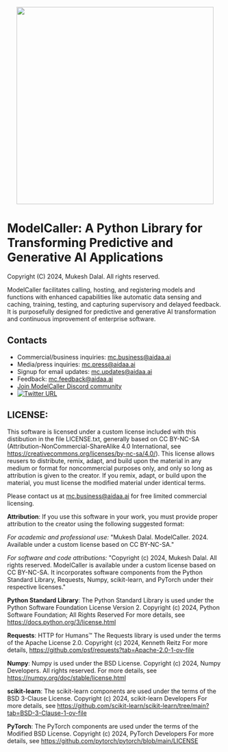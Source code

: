 <p align="center">
  <img align="center" src="docs/images/mc.png" width="460px" />
</p>
<p align="left">

# **ModelCaller**: A Python Library for Transforming Predictive and Generative AI Applications
Copyright (C) 2024, Mukesh Dalal. All rights reserved.

ModelCaller facilitates calling, hosting, and registering models and functions with enhanced capabilities like automatic data sensing and caching, training, testing, and capturing supervisory and delayed feedback. It is purposefully designed for predictive and generative AI transformation and continuous improvement of enterprise software.

## Contacts
- Commercial/business inquiries: mc.business@aidaa.ai
- Media/press inquiries: mc.press@aidaa.ai
- Signup for email updates: mc.updates@aidaa.ai
- Feedback: mc.feedback@aidaa.ai
- [Join ModelCaller Discord community](https://discord.gg/CgEvYuNS)
- [![Twitter URL](https://img.shields.io/twitter/url/https/twitter.com/agentnet.svg?style=social&label=Follow%20%40agentnet)](https://twitter.com/agentnet)
  
## LICENSE:
This software is licensed under a custom license included with this distibution in the file LICENSE.txt, generally based on CC BY-NC-SA (Attribution-NonCommercial-ShareAlike 4.0 International, see https://creativecommons.org/licenses/by-nc-sa/4.0/). This license allows reusers to distribute, remix, adapt, and build upon the material in any medium or format for noncommercial purposes only, and only so long as attribution is given to the creator. If you remix, adapt, or build upon the material, you must license the modified material under identical terms.

Please contact us at mc.business@aidaa.ai for free limited commercial licensing.

**Attribution**:
If you use this software in your work, you must provide proper attribution to the creator using the following suggested format:

*For academic and professional use:*
"Mukesh Dalal. ModelCaller. 2024. Available under a custom license based on CC BY-NC-SA." 

*For software and code attributions:*
"Copyright (c) 2024, Mukesh Dalal. All rights reserved. 
ModelCaller is available under a custom license based on CC BY-NC-SA. It incorporates software components from the Python Standard Library, Requests, Numpy, scikit-learn, and PyTorch under their respective licenses."

**Python Standard Library**:
The Python Standard Library is used under the Python Software Foundation License Version 2.
Copyright (c) 2024, Python Software Foundation; All Rights Reserved
For more details, see https://docs.python.org/3/license.html

**Requests**: HTTP for Humans™
The Requests library is used under the terms of the Apache License 2.0.
Copyright (c) 2024, Kenneth Reitz
For more details, https://github.com/psf/requests?tab=Apache-2.0-1-ov-file

**Numpy**:
Numpy is used under the BSD License.
Copyright (c) 2024, Numpy Developers. All rights reserved.
For more details, see https://numpy.org/doc/stable/license.html

**scikit-learn**:
The scikit-learn components are used under the terms of the BSD 3-Clause License.
Copyright (c) 2024, scikit-learn Developers
For more details, see https://github.com/scikit-learn/scikit-learn/tree/main?tab=BSD-3-Clause-1-ov-file

**PyTorch**:
The PyTorch components are used under the terms of the Modified BSD License.
Copyright (c) 2024, PyTorch Developers
For more details, see https://github.com/pytorch/pytorch/blob/main/LICENSE